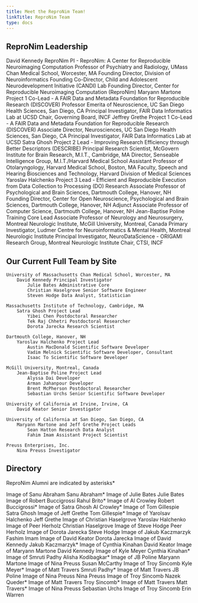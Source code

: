 ```yaml
---
title: Meet the ReproNim Team!
linkTitle: ReproNim Team
type: docs
---
```


## ReproNim Leadership

David Kennedy ReproNim PI - ReproNim: A Center for Reproducible Neuroimaging Computation
    Professor of Psychiatry and Radiology, UMass Chan Medical School, Worcester, MA
        Founding Director, Division of Neuroinformatics
        Founding Co-Director, Child and Adolescent Neurodevelopment Initiative (CANDI) Lab
    Founding Director, Center for Reproducible Neuroimaging Computation (ReproNim)
Maryann Martone Project 1 Co-Lead - A FAIR Data and Metadata Foundation for Reproducible Research (DISCOVER)
    Professor Emerita of Neuroscience, UC San Diego Health Sciences, San Diego, CA
        Principal Investigator, FAIR Data Informatics Lab at UCSD
    Chair, Governing Board, INCF
Jeffrey Grethe Project 1 Co-Lead - A FAIR Data and Metadata Foundation for Reproducible Research (DISCOVER)
    Associate Director, Neurosciences, UC San Diego Health Sciences, San Diego, CA
        Principal Investigator, FAIR Data Informatics Lab at UCSD
Satra Ghosh Project 2 Lead - Improving Research Efficiency through Better Descriptors (DESCRIBE)
    Principal Research Scientist, McGovern Institute for Brain Research, M.I.T., Cambridge, MA
        Director, Senseable Intelligence Group, M.I.T./Harvard Medical School
    Assistant Professor of Otolaryngology, Harvard Medical School, Boston, MA
        Faculty, Speech and Hearing Biosciences and Technology, Harvard Division of Medical Sciences
Yaroslav Halchenko Project 3 Lead - Efficient and Reproducible Execution from Data Collection to Processing (DO)
    Research Associate Professor of Psychological and Brain Sciences, Dartmouth College, Hanover, NH
        Founding Director, Center for Open Neuroscience, Psychological and Brain Sciences, Dartmouth College, Hanover, NH
    Adjunct Associate Professor of Computer Science, Dartmouth College, Hanover, NH
Jean-Baptise Poline Training Core Lead
    Associate Professor of Neurology and Neurosurgery, Montreal Neurologic Institute, McGill University, Montreal, Canada
        Primary Investigator, Ludmer Centre for Neuroinformatics & Mental Health, Montreal Neurologic Institute
        Principal Investigator, NeuroDataScience - ORIGAMI Research Group, Montreal Neurologic Institute
    Chair, CTSI, INCF

## Our Current Full Team by Site

    University of Massachusetts Chan Medical School, Worcester, MA
        David Kennedy Principal Investigator
            Julie Bates Administrative Core
            Christian Haselgrove Senior Software Engineer
            Steven Hodge Data Analyst, Statistician

    Massachusetts Institute of Technology, Cambridge, MA
        Satra Ghosh Project Lead
            Yibei Chen Postdoctoral Researcher
            Tek Raj Chhetri Postdoctoral Researcher
            Dorota Jarecka Research Scientist

    Dartmouth College, Hanover, NH
        Yaroslav Halchenko Project Lead
            Austin MacDonald Scientific Software Developer
            Vadim Melnick Scientific Software Developer, Consultant
            Isaac To Scientific Software Developer

    McGill University, Montreal, Canada
        Jean-Baptise Poline Project Lead
            Alyssa Dai Developer
            Arman Jahanpour Developer
            Brent McPherson Postdoctoral Researcher
            Sebastian Urchs Senior Scientific Software Developer

    University of California at Irvine, Irvine, CA
        David Keator Senior Investigator

    University of California at San Diego, San Diego, CA
        Maryann Martone and Jeff Grethe Project Leads
            Sean Hatton Research Data Analyst
            Fahim Imam Assistant Project Scientist

    Preuss Enterprises, Inc.
        Nina Preuss Investigator

## Directory

ReproNim Alumni are indicated by asterisks*

Image of Sanu Abraham
Sanu Abraham*
Image of Julie Bates
Julie Bates
Image of Robert Buccigrossi
Rahul Brito*
Image of Al Crowley
Robert Buccigrossi*
Image of Satra Ghosh
Al Crowley*
Image of Tom Gillespie
Satra Ghosh
Image of Jeff Grethe
Tom Gillespie*
Image of Yarolsav Halchenko
Jeff Grethe
Image of Christian Haselgrove
Yaroslav Halchenko
Image of Peer Herholz
Christian Haselgrove
Image of Steve Hodge
Peer Herholz
Image of Dorota Jarecka
Steve Hodge
Image of Jakub Kaczmarzyk
Fashim Imam
Image of David Keator
Dorota Jarecka
Image of David Kennedy
Jakub Kaczmarzyk*
Image of Cynthia Kinahan
David Keator
Image of Maryann Martone
David Kennedy
Image of Kyle Meyer
Cynthia Kinahan*
Image of Smruti Padhy
Alisha Kodibagkar*
Image of JB Poline
Maryann Martone
Image of Nina Preuss
Susan McCarthy
Image of Troy Sincomb
Kyle Meyer*
Image of Matt Travers
Smruti Padhy*
Image of Matt Travers
JB Poline
Image of Nina Preuss
Nina Preuss
Image of Troy Sincomb
Nazek Queder*
Image of Matt Travers
Troy Sincomb*
Image of Matt Travers
Matt Travers*
Image of Nina Preuss
Sebastian Urchs
Image of Troy Sincomb
Erin Warren


